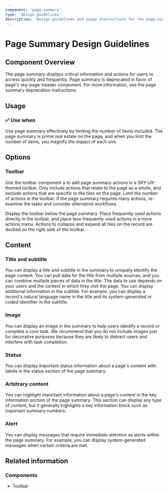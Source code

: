 ```yaml
---
component: 'page-summary'
type: 'design-guidelines'
description: 'Design guidelines and usage instructions for the page-summary component extracted from SKY UX documentation.'
---
```


# Page Summary Design Guidelines

## Component Overview
The page summary displays critical information and actions for users to access quickly and frequently. Page summary is deprecated in favor of page's sky-page-header component. For more information, see the page summary deprecation instructions.

## Usage

### ✅ Use when

Use page summary effectively by limiting the number of items included. The page summary is prime real estate on the page, and when you limit the number of items, you magnify the impact of each one.

## Options

### Toolbar

Use the toolbar component a to add page summary actions in a SKY UX-themed toolbar. Only include actions that relate to the page as a whole, and exclude actions that are specific to the tiles on the page. Limit the number of actions in the toolbar. If the page summary requires many actions, re-examine the tasks and consider alternative workflows.

Display the toolbar below the page summary. Place frequently used actions directly in the toolbar, and place less-frequently used actions in a more actions menu. Actions to collapse and expand all tiles on the record are docked on the right side of the toolbar.

## Content

### Title and subtitle

You can display a title and subtitle in the summary to uniquely identify the page content. You can pull data for the title from multiple sources, and you can combine multiple pieces of data in the title. The data to use depends on your users and the context in which they visit the page. You can display additional information in the subtitle. For example, you can display a record's natural language name in the title and its system-generated or coded identifier in the subtitle.

### Image

You can display an image in the summary to help users identify a record or complete a core task. We recommend that you do not include images just for decorative purposes because they are likely to distract users and interfere with task completion.

### Status

You can display important status information about a page's content with labels in the status section of the page summary.

### Arbitrary content

You can highlight important information about a page's content in the key information section of the page summary. This section can display any type of content, but it generally highlights a key information block such as important summary numbers.

### Alert

You can display messages that require immediate attention as alerts within the page summary. For example, you can display system-generated messages when certain criteria are met.

## Related information

### Components

- Toolbar